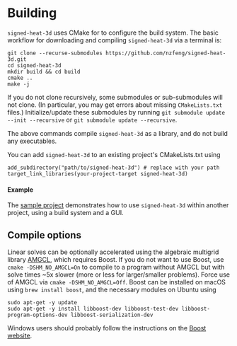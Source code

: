 # Building

`signed-heat-3d` uses CMake for to configure the build system. The basic workflow for downloading and compiling `signed-heat-3d` via a terminal is:

```
git clone --recurse-submodules https://github.com/nzfeng/signed-heat-3d.git
cd signed-heat-3d
mkdir build && cd build
cmake ..
make -j
```
If you do not clone recursively, some submodules or sub-submodules will not clone. (In particular, you may get errors about missing `CMakeLists.txt` files.) Initialize/update these submodules by running `git submodule update --init --recursive` or `git submodule update --recursive`.

The above commands compile `signed-heat-3d` as a library, and do not build any executables.

You can add `signed-heat-3d` to an existing project's CMakeLists.txt using

```
add_subdirectory("path/to/signed-heat-3d") # replace with your path
target_link_libraries(your-project-target signed-heat-3d)
```

#### Example

The [sample project](https://github.com/nzfeng/signed-heat-demo-3d) demonstrates how to use `signed-heat-3d` within another project, using a build system and a GUI.

## Compile options

Linear solves can be optionally accelerated using the algebraic multigrid library [AMGCL](https://github.com/ddemidov/amgcl), which requires Boost. If you do not want to use Boost, use `cmake -DSHM_NO_AMGCL=On` to compile to a program without AMGCL but with solve times \~5x slower (more or less for larger/smaller problems). Force use of AMGCL via `cmake -DSHM_NO_AMGCL=Off`. Boost can be installed on macOS using `brew install boost`, and the necessary modules on Ubuntu using

```
sudo apt-get -y update
sudo apt-get -y install libboost-dev libboost-test-dev libboost-program-options-dev libboost-serialization-dev
```

Windows users should probably follow the instructions on the [Boost website](https://www.boost.org/releases/latest/).
